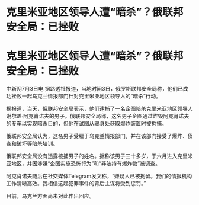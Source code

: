 # 克里米亚地区领导人遭“暗杀”？俄联邦安全局：已挫败

# 克里米亚地区领导人遭“暗杀”？俄联邦安全局：已挫败

中新网7月3日电 据路透社报道，当地时间3日，俄罗斯联邦安全局称，他们已成功挫败一起乌克兰情报部门针对克里米亚地区领导人的“暗杀”行动。

据报道，当天，俄联邦安全局表示，他们逮捕了一名企图暗杀克里米亚地区领导人谢尔盖·阿克肖诺夫的男子。俄联邦安全局称，这名男子企图通过炸毁阿克肖诺夫的专车以实现暗杀目的，但他在试图从藏身处获取爆炸装置时被拘捕。

俄联邦安全局认为，这名男子受雇于乌克兰情报部门，并在该部门接受了爆炸、侦查和破坏等暗杀培训。

俄联邦安全局没有透露被捕男子的姓名。据称该男子三十多岁，于六月进入克里米亚地区，并因涉嫌“企图实施恐怖行为”和“非法持有爆炸物”被调查。

阿克肖诺夫随后在社交媒体Telegram发文称，“嫌疑人已被拘留。我们的情报机构工作清晰高效。我相信这起犯罪事件的背后主谋将受到惩罚。”

目前，乌克兰方面尚未对此作出回应。

